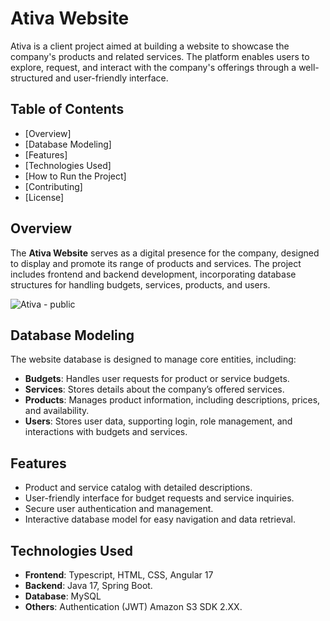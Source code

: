 # Ativa Website

Ativa is a client project aimed at building a website to showcase the company's products and related services. The platform enables users to explore, request, and interact with the company's offerings through a well-structured and user-friendly interface.

## Table of Contents

- [Overview]
- [Database Modeling]
- [Features]
- [Technologies Used]
- [How to Run the Project]
- [Contributing]
- [License]

## Overview

The **Ativa Website** serves as a digital presence for the company, designed to display and promote its range of products and services. The project includes frontend and backend development, incorporating database structures for handling budgets, services, products, and users.

![Ativa - public](https://github.com/user-attachments/assets/f0e2f2ff-45a7-473d-95c7-cf0e100e1db1)


## Database Modeling

The website database is designed to manage core entities, including:

- **Budgets**: Handles user requests for product or service budgets.
- **Services**: Stores details about the company’s offered services.
- **Products**: Manages product information, including descriptions, prices, and availability.
- **Users**: Stores user data, supporting login, role management, and interactions with budgets and services.

## Features

- Product and service catalog with detailed descriptions.
- User-friendly interface for budget requests and service inquiries.
- Secure user authentication and management.
- Interactive database model for easy navigation and data retrieval.

## Technologies Used

- **Frontend**: Typescript, HTML, CSS, Angular 17
- **Backend**: Java 17, Spring Boot.
- **Database**: MySQL
- **Others**: Authentication (JWT) Amazon S3 SDK 2.XX.

